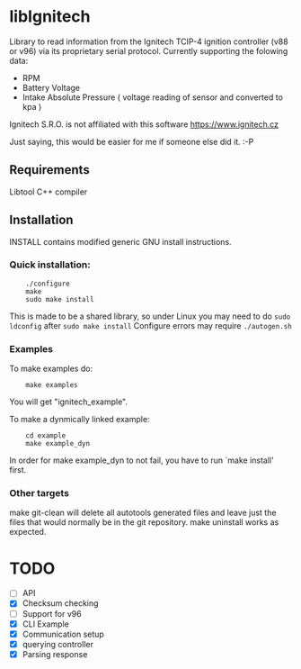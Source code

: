 <!-- vim: syntax=Markdown -->
# libIgnitech
Library to read information from the Ignitech TCIP-4 ignition controller (v88
or v96) via its proprietary serial protocol.
Currently supporting the folowing data:
 - RPM
 - Battery Voltage
 - Intake Absolute Pressure ( voltage reading of sensor and converted to kpa )

Ignitech S.R.O. is not affiliated with this software https://www.ignitech.cz

Just saying, this would be easier for me if someone else did it. :-P

## Requirements
Libtool
C++ compiler


## Installation
INSTALL contains modified generic GNU install instructions.

### Quick installation: 
```
	./configure
	make
	sudo make install
```

This is made to be a shared library, so under Linux you may need to do `sudo ldconfig` after `sudo make install`
Configure errors may require `./autogen.sh`

### Examples
To make examples do:
```
	make examples
```
You will get "ignitech_example".

To make a dynmically linked example:
```
	cd example
	make example_dyn 
```
In order for make example_dyn to not fail, you have to run `make install' first.

### Other targets
make git-clean will delete all autotools generated files and leave just the files that would normally be in the git repository.
make uninstall works as expected.

# TODO
- [ ] API
- [x] Checksum checking
- [ ] Support for v96
- [x] CLI Example
- [x] Communication setup
- [x] querying controller
- [x] Parsing response
